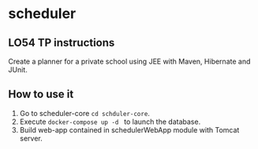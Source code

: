 # scheduler

## LO54 TP instructions
Create a planner for a private school using JEE with Maven, Hibernate and JUnit.

## How to use it

1. Go to scheduler-core ```cd schduler-core```.
2. Execute ```docker-compose up -d ``` to launch the database.
3. Build web-app contained in schedulerWebApp module with Tomcat server.
